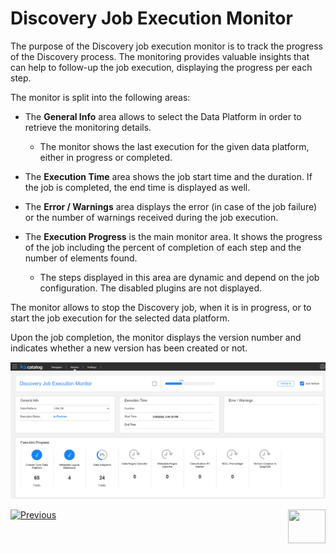 # Discovery Job Execution Monitor

The purpose of the Discovery job execution monitor is to track the progress of the Discovery process. The monitoring provides valuable insights that can help to follow-up the job execution, displaying the progress per each step. 

The monitor is split into the following areas:

* The **General Info** area allows to select the Data Platform in order to retrieve the monitoring details. 
  * The monitor shows the last execution for the given data platform, either in progress or completed.

* The **Execution Time** area shows the job start time and the duration. If the job is completed, the end time is displayed as well. 
* The **Error / Warnings** area displays the error (in case of the job failure) or the number of warnings received during the job execution.
* The **Execution Progress** is the main monitor area. It shows the progress of the job including the percent of completion of each step and the number of elements found.
  * The steps displayed in this area are dynamic and depend on the job configuration. The disabled plugins are not displayed. 

The monitor allows to stop the Discovery job, when it is in progress, or to start the job execution for the selected data platform.

Upon the job completion, the monitor displays the version number and indicates whether a new version has been created or not.

![](images/monitor.png)







[![Previous](/articles/images/Previous.png)](11_catalog_masking.md)[<img align="right" width="60" height="54" src="/articles/images/Next.png">](20_catalog_APIs.md) 



